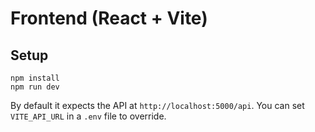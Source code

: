 # Frontend (React + Vite)

## Setup

```
npm install
npm run dev
```

By default it expects the API at `http://localhost:5000/api`. You can set `VITE_API_URL` in a `.env` file to override.


